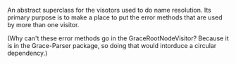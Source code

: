 An abstract superclass for the visotors used to do name 
resolution.  Its primary purpose is to make a place to
put the error methods that are used by more than one visitor.

(Why can't these error methods go in the GraceRootNodeVisitor?  Because it is in the Grace-Parser package, so doing that would intorduce a circular dependency.)